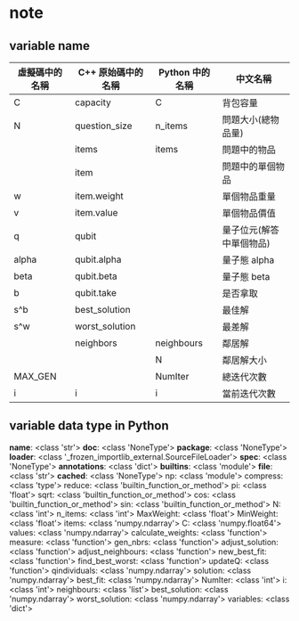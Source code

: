 # note

## variable name

| 虛擬碼中的名稱 | C++ 原始碼中的名稱  | Python 中的名稱 | 中文名稱                 |
| -------------- | ------------------- | --------------- | ------------------------ |
| C              | capacity            | C               | 背包容量                 |
| N              | question_size       | n_items         | 問題大小(總物品量)       |
|                | items               | items           | 問題中的物品             |
|                | item                |                 | 問題中的單個物品         |
| w              | item.weight         |                 | 單個物品重量             |
| v              | item.value          |                 | 單個物品價值             |
| q              | qubit               |                 | 量子位元(解答中單個物品) |
| alpha          | qubit.alpha         |                 | 量子態 alpha             |
| beta           | qubit.beta          |                 | 量子態 beta              |
| b              | qubit.take          |                 | 是否拿取                 |
| s^b            | best_solution       |                 | 最佳解                   |
| s^w            | worst_solution      |                 | 最差解                   |
|                | neighbors           | neighbours      | 鄰居解                   |
|                |                     | N               | 鄰居解大小               |
| MAX_GEN        |                     | NumIter         | 總迭代次數               |
| i              | i                   | i               | 當前迭代次數             |

## variable data type in Python

__name__: <class 'str'>
__doc__: <class 'NoneType'>
__package__: <class 'NoneType'>
__loader__: <class '_frozen_importlib_external.SourceFileLoader'>
__spec__: <class 'NoneType'>
__annotations__: <class 'dict'>
__builtins__: <class 'module'>
__file__: <class 'str'>
__cached__: <class 'NoneType'>
np: <class 'module'>
compress: <class 'type'>
reduce: <class 'builtin_function_or_method'>
pi: <class 'float'>
sqrt: <class 'builtin_function_or_method'>
cos: <class 'builtin_function_or_method'>
sin: <class 'builtin_function_or_method'>
N: <class 'int'>
n_items: <class 'int'>
MaxWeight: <class 'float'>
MinWeight: <class 'float'>
items: <class 'numpy.ndarray'>
C: <class 'numpy.float64'>
values: <class 'numpy.ndarray'>
calculate_weights: <class 'function'>
measure: <class 'function'>
gen_nbrs: <class 'function'>
adjust_solution: <class 'function'>
adjust_neighbours: <class 'function'>
new_best_fit: <class 'function'>
find_best_worst: <class 'function'>
updateQ: <class 'function'>
qindividuals: <class 'numpy.ndarray'>
solution: <class 'numpy.ndarray'>
best_fit: <class 'numpy.ndarray'>
NumIter: <class 'int'>
i: <class 'int'>
neighbours: <class 'list'>
best_solution: <class 'numpy.ndarray'>
worst_solution: <class 'numpy.ndarray'>
variables: <class 'dict'>
